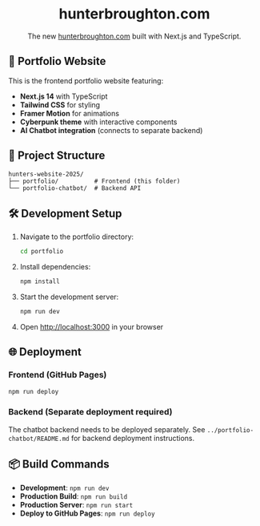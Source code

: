 <h1 align="center">
  hunterbroughton.com
</h1>
<p align="center">
  The new <a href="https://hunterbroughton.com" target="_blank">hunterbroughton.com</a> built with Next.js and TypeScript.
</p>

## 🚀 Portfolio Website

This is the frontend portfolio website featuring:

- **Next.js 14** with TypeScript
- **Tailwind CSS** for styling
- **Framer Motion** for animations
- **Cyberpunk theme** with interactive components
- **AI Chatbot integration** (connects to separate backend)

## 📁 Project Structure

```
hunters-website-2025/
├── portfolio/          # Frontend (this folder)
└── portfolio-chatbot/  # Backend API
```

## 🛠️ Development Setup

1. Navigate to the portfolio directory:

   ```sh
   cd portfolio
   ```

2. Install dependencies:

   ```sh
   npm install
   ```

3. Start the development server:

   ```sh
   npm run dev
   ```

4. Open [http://localhost:3000](http://localhost:3000) in your browser

## 🌐 Deployment

### Frontend (GitHub Pages)

```sh
npm run deploy
```

### Backend (Separate deployment required)

The chatbot backend needs to be deployed separately. See `../portfolio-chatbot/README.md` for backend deployment instructions.

## 📦 Build Commands

- **Development**: `npm run dev`
- **Production Build**: `npm run build`
- **Production Server**: `npm run start`
- **Deploy to GitHub Pages**: `npm run deploy`
